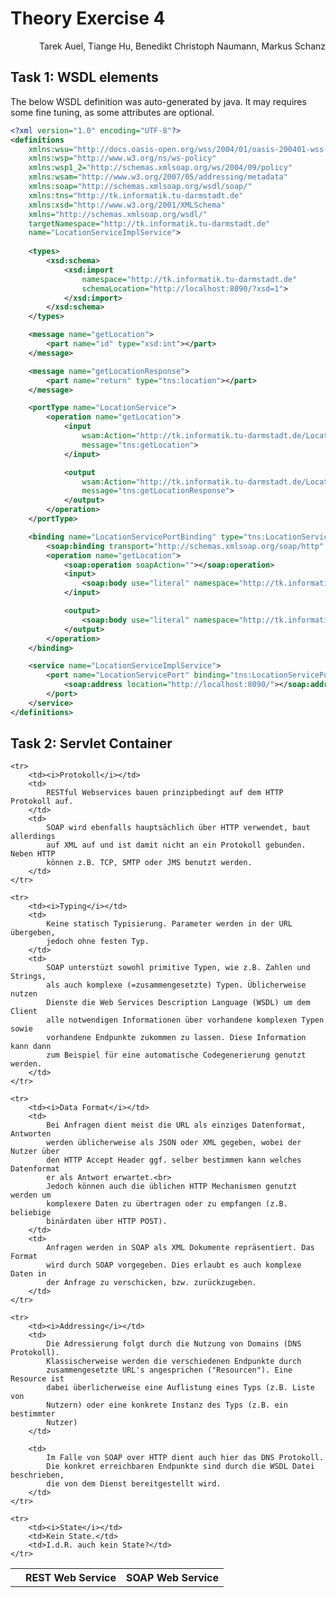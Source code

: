 # Theory Exercise 4

<p align="right">Tarek Auel, Tiange Hu, Benedikt Christoph Naumann, Markus Schanz</p>

## Task 1: WSDL elements
The below WSDL definition was auto-generated by java.
It may requires some fine tuning, as some attributes are optional.

```xml
<?xml version="1.0" encoding="UTF-8"?>
<definitions
    xmlns:wsu="http://docs.oasis-open.org/wss/2004/01/oasis-200401-wss-wssecurity-utility-1.0.xsd"
    xmlns:wsp="http://www.w3.org/ns/ws-policy"
    xmlns:wsp1_2="http://schemas.xmlsoap.org/ws/2004/09/policy"
    xmlns:wsam="http://www.w3.org/2007/05/addressing/metadata"
    xmlns:soap="http://schemas.xmlsoap.org/wsdl/soap/"
    xmlns:tns="http://tk.informatik.tu-darmstadt.de"
    xmlns:xsd="http://www.w3.org/2001/XMLSchema"
    xmlns="http://schemas.xmlsoap.org/wsdl/"
    targetNamespace="http://tk.informatik.tu-darmstadt.de"
    name="LocationServiceImplService">
    
    <types>
        <xsd:schema>
            <xsd:import
                namespace="http://tk.informatik.tu-darmstadt.de"
                schemaLocation="http://localhost:8090/?xsd=1">
            </xsd:import>
        </xsd:schema>
    </types>

    <message name="getLocation">
        <part name="id" type="xsd:int"></part>
    </message>

    <message name="getLocationResponse">
        <part name="return" type="tns:location"></part>
    </message>

    <portType name="LocationService">
        <operation name="getLocation">
            <input
                wsam:Action="http://tk.informatik.tu-darmstadt.de/LocationService/getLocationRequest"
                message="tns:getLocation">
            </input>

            <output
                wsam:Action="http://tk.informatik.tu-darmstadt.de/LocationService/getLocationResponse"
                message="tns:getLocationResponse">
            </output>
        </operation>
    </portType>

    <binding name="LocationServicePortBinding" type="tns:LocationService">
        <soap:binding transport="http://schemas.xmlsoap.org/soap/http" style="rpc"></soap:binding>
        <operation name="getLocation">
            <soap:operation soapAction=""></soap:operation>
            <input>
                <soap:body use="literal" namespace="http://tk.informatik.tu-darmstadt.de"></soap:body>
            </input>

            <output>
                <soap:body use="literal" namespace="http://tk.informatik.tu-darmstadt.de"></soap:body>
            </output>
        </operation>
    </binding>

    <service name="LocationServiceImplService">
        <port name="LocationServicePort" binding="tns:LocationServicePortBinding">
            <soap:address location="http://localhost:8090/"></soap:address>
        </port>
    </service>
</definitions>
```

## Task 2: Servlet Container
<table>
    <tr>
        <th></th>
        <th>REST Web Service</th>
        <th>SOAP Web Service</th>
    </tr>

    <tr>
        <td><i>Protokoll</i></td>
        <td>
            RESTful Webservices bauen prinzipbedingt auf dem HTTP Protokoll auf.
        </td>
        <td>
            SOAP wird ebenfalls hauptsächlich über HTTP verwendet, baut allerdings
            auf XML auf und ist damit nicht an ein Protokoll gebunden. Neben HTTP
            können z.B. TCP, SMTP oder JMS benutzt werden.
        </td>
    </tr>

    <tr>
        <td><i>Typing</i></td>
        <td>
            Keine statisch Typisierung. Parameter werden in der URL übergeben,
            jedoch ohne festen Typ.
        </td>
        <td>
            SOAP unterstüzt sowohl primitive Typen, wie z.B. Zahlen und Strings,
            als auch komplexe (=zusammengesetzte) Typen. Üblicherweise nutzen
            Dienste die Web Services Description Language (WSDL) um dem Client
            alle notwendigen Informationen über vorhandene komplexen Typen sowie
            vorhandene Endpunkte zukommen zu lassen. Diese Information kann dann
            zum Beispiel für eine automatische Codegenerierung genutzt werden.
        </td>
    </tr>

    <tr>
        <td><i>Data Format</i></td>
        <td>
            Bei Anfragen dient meist die URL als einziges Datenformat, Antworten
            werden üblicherweise als JSON oder XML gegeben, wobei der Nutzer über
            den HTTP Accept Header ggf. selber bestimmen kann welches Datenformat
            er als Antwort erwartet.<br>
            Jedoch können auch die üblichen HTTP Mechanismen genutzt werden um
            komplexere Daten zu übertragen oder zu empfangen (z.B. beliebige
            binärdaten über HTTP POST).
        </td>
        <td>
            Anfragen werden in SOAP als XML Dokumente repräsentiert. Das Format
            wird durch SOAP vorgegeben. Dies erlaubt es auch komplexe Daten in
            der Anfrage zu verschicken, bzw. zurückzugeben.
        </td>
    </tr>

    <tr>
        <td><i>Addressing</i></td>
        <td>
            Die Adressierung folgt durch die Nutzung von Domains (DNS Protokoll).
            Klassischerweise werden die verschiedenen Endpunkte durch
            zusammengesetzte URL's angesprichen ("Resourcen"). Eine Resource ist
            dabei überlicherweise eine Auflistung eines Typs (z.B. Liste von
            Nutzern) oder eine konkrete Instanz des Typs (z.B. ein bestimmter
            Nutzer)
        </td>

        <td>
            Im Falle von SOAP over HTTP dient auch hier das DNS Protokoll.
            Die konkret erreichbaren Endpunkte sind durch die WSDL Datei beschrieben,
            die von dem Dienst bereitgestellt wird.
        </td>
    </tr>

    <tr>
        <td><i>State</i></td>
        <td>Kein State.</td>
        <td>I.d.R. auch kein State?</td>
    </tr>
</table>
